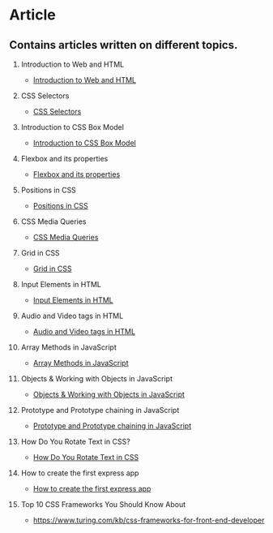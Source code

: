 # Article
## Contains articles written on different topics.

1. Introduction to Web and HTML
   - [Introduction to Web and HTML](https://imbeshat.hashnode.dev/introduction-to-web-and-html)
   
2. CSS Selectors
   - [CSS Selectors](https://imbeshat.hashnode.dev/css-selectors)

3. Introduction to CSS Box Model
   - [Introduction to CSS Box Model](https://imbeshat.hashnode.dev/introduction-to-css-box-model)

4. Flexbox and its properties
   - [Flexbox and its properties](https://imbeshat.hashnode.dev/flexbox-and-its-properties)

5. Positions in CSS
   - [Positions in CSS](https://imbeshat.hashnode.dev/positions-in-css)
   
6. CSS Media Queries
   - [CSS Media Queries](https://imbeshat.hashnode.dev/css-media-queries)
   
7. Grid in CSS
   - [Grid in CSS](https://imbeshat.hashnode.dev/grid-in-css)

8. Input Elements in HTML
   - [Input Elements in HTML](https://imbeshat.hashnode.dev/input-elements-in-html)

9. Audio and Video tags in HTML
      - [Audio and Video tags in HTML](https://imbeshat.hashnode.dev/audio-and-video-tag)
   
11. Array Methods in JavaScript
      - [Array Methods in JavaScript](https://imbeshat.hashnode.dev/array-methods-in-javascript)
 
12. Objects & Working with Objects in JavaScript
      - [Objects & Working with Objects in JavaScript](https://imbeshat.hashnode.dev/objects-working-with-objects-in-javascript)
      
13. Prototype and Prototype chaining in JavaScript
      - [Prototype and Prototype chaining in JavaScript](https://imbeshat.hashnode.dev/prototype-and-prototype-chaining-in-javascript)

14. How Do You Rotate Text in CSS?
      - [How Do You Rotate Text in CSS](https://www.turing.com/kb/how-to-rotate-text-in-css#how-to-rotate-text-in-css)

15. How to create the first express app
      - [How to create the first express app](https://imbeshat.hashnode.dev/how-to-create-the-first-express-app)
   
16. Top 10 CSS Frameworks You Should Know About
      - https://www.turing.com/kb/css-frameworks-for-front-end-developer
